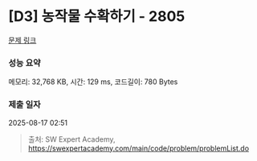 # [D3] 농작물 수확하기 - 2805 

[문제 링크](https://swexpertacademy.com/main/code/problem/problemDetail.do?contestProbId=AV7GLXqKAWYDFAXB) 

### 성능 요약

메모리: 32,768 KB, 시간: 129 ms, 코드길이: 780 Bytes

### 제출 일자

2025-08-17 02:51



> 출처: SW Expert Academy, https://swexpertacademy.com/main/code/problem/problemList.do